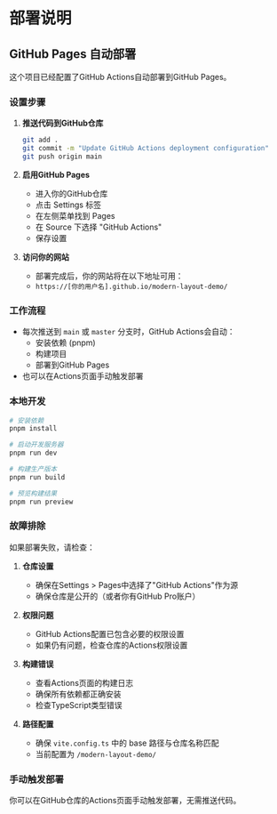 # 部署说明

## GitHub Pages 自动部署

这个项目已经配置了GitHub Actions自动部署到GitHub Pages。

### 设置步骤

1. **推送代码到GitHub仓库**
   ```bash
   git add .
   git commit -m "Update GitHub Actions deployment configuration"
   git push origin main
   ```

2. **启用GitHub Pages**
   - 进入你的GitHub仓库
   - 点击 Settings 标签
   - 在左侧菜单找到 Pages
   - 在 Source 下选择 "GitHub Actions"
   - 保存设置

3. **访问你的网站**
   - 部署完成后，你的网站将在以下地址可用：
   - `https://[你的用户名].github.io/modern-layout-demo/`

### 工作流程

- 每次推送到 `main` 或 `master` 分支时，GitHub Actions会自动：
  - 安装依赖 (pnpm)
  - 构建项目
  - 部署到GitHub Pages
- 也可以在Actions页面手动触发部署

### 本地开发

```bash
# 安装依赖
pnpm install

# 启动开发服务器
pnpm run dev

# 构建生产版本
pnpm run build

# 预览构建结果
pnpm run preview
```

### 故障排除

如果部署失败，请检查：

1. **仓库设置**
   - 确保在Settings > Pages中选择了"GitHub Actions"作为源
   - 确保仓库是公开的（或者你有GitHub Pro账户）

2. **权限问题**
   - GitHub Actions配置已包含必要的权限设置
   - 如果仍有问题，检查仓库的Actions权限设置

3. **构建错误**
   - 查看Actions页面的构建日志
   - 确保所有依赖都正确安装
   - 检查TypeScript类型错误

4. **路径配置**
   - 确保 `vite.config.ts` 中的 base 路径与仓库名称匹配
   - 当前配置为 `/modern-layout-demo/`

### 手动触发部署

你可以在GitHub仓库的Actions页面手动触发部署，无需推送代码。